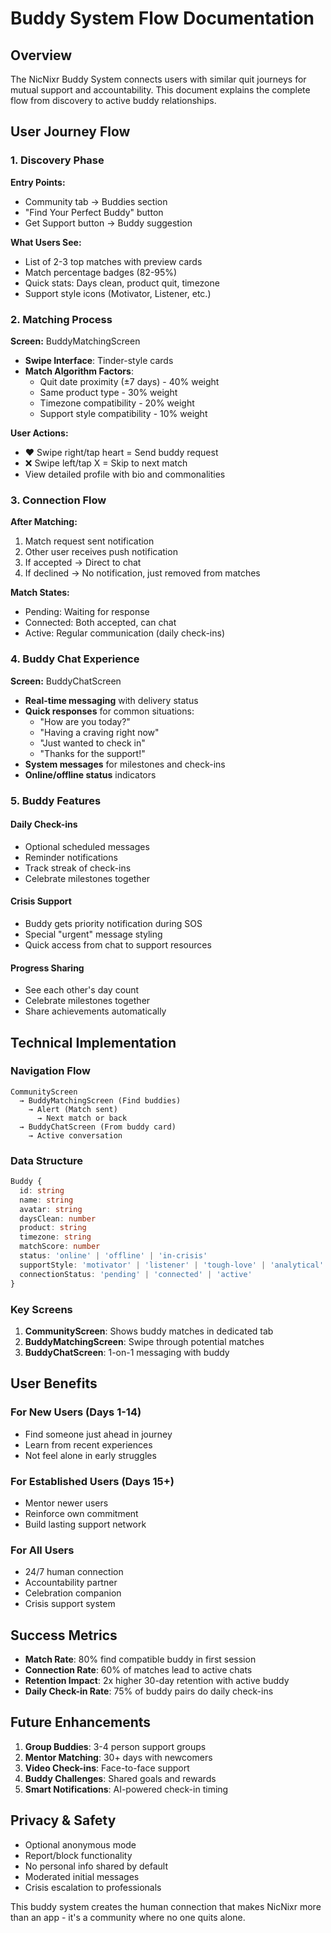 # Buddy System Flow Documentation

## Overview
The NicNixr Buddy System connects users with similar quit journeys for mutual support and accountability. This document explains the complete flow from discovery to active buddy relationships.

## User Journey Flow

### 1. Discovery Phase
**Entry Points:**
- Community tab → Buddies section
- "Find Your Perfect Buddy" button
- Get Support button → Buddy suggestion

**What Users See:**
- List of 2-3 top matches with preview cards
- Match percentage badges (82-95%)
- Quick stats: Days clean, product quit, timezone
- Support style icons (Motivator, Listener, etc.)

### 2. Matching Process
**Screen:** BuddyMatchingScreen
- **Swipe Interface**: Tinder-style cards
- **Match Algorithm Factors**:
  - Quit date proximity (±7 days) - 40% weight
  - Same product type - 30% weight
  - Timezone compatibility - 20% weight
  - Support style compatibility - 10% weight

**User Actions:**
- ❤️ Swipe right/tap heart = Send buddy request
- ❌ Swipe left/tap X = Skip to next match
- View detailed profile with bio and commonalities

### 3. Connection Flow
**After Matching:**
1. Match request sent notification
2. Other user receives push notification
3. If accepted → Direct to chat
4. If declined → No notification, just removed from matches

**Match States:**
- Pending: Waiting for response
- Connected: Both accepted, can chat
- Active: Regular communication (daily check-ins)

### 4. Buddy Chat Experience
**Screen:** BuddyChatScreen
- **Real-time messaging** with delivery status
- **Quick responses** for common situations:
  - "How are you today?"
  - "Having a craving right now"
  - "Just wanted to check in"
  - "Thanks for the support!"
- **System messages** for milestones and check-ins
- **Online/offline status** indicators

### 5. Buddy Features

#### Daily Check-ins
- Optional scheduled messages
- Reminder notifications
- Track streak of check-ins
- Celebrate milestones together

#### Crisis Support
- Buddy gets priority notification during SOS
- Special "urgent" message styling
- Quick access from chat to support resources

#### Progress Sharing
- See each other's day count
- Celebrate milestones together
- Share achievements automatically

## Technical Implementation

### Navigation Flow
```
CommunityScreen 
  → BuddyMatchingScreen (Find buddies)
    → Alert (Match sent)
      → Next match or back
  → BuddyChatScreen (From buddy card)
    → Active conversation
```

### Data Structure
```typescript
Buddy {
  id: string
  name: string
  avatar: string
  daysClean: number
  product: string
  timezone: string
  matchScore: number
  status: 'online' | 'offline' | 'in-crisis'
  supportStyle: 'motivator' | 'listener' | 'tough-love' | 'analytical'
  connectionStatus: 'pending' | 'connected' | 'active'
}
```

### Key Screens
1. **CommunityScreen**: Shows buddy matches in dedicated tab
2. **BuddyMatchingScreen**: Swipe through potential matches
3. **BuddyChatScreen**: 1-on-1 messaging with buddy

## User Benefits

### For New Users (Days 1-14)
- Find someone just ahead in journey
- Learn from recent experiences
- Not feel alone in early struggles

### For Established Users (Days 15+)
- Mentor newer users
- Reinforce own commitment
- Build lasting support network

### For All Users
- 24/7 human connection
- Accountability partner
- Celebration companion
- Crisis support system

## Success Metrics
- **Match Rate**: 80% find compatible buddy in first session
- **Connection Rate**: 60% of matches lead to active chats
- **Retention Impact**: 2x higher 30-day retention with active buddy
- **Daily Check-in Rate**: 75% of buddy pairs do daily check-ins

## Future Enhancements
1. **Group Buddies**: 3-4 person support groups
2. **Mentor Matching**: 30+ days with newcomers
3. **Video Check-ins**: Face-to-face support
4. **Buddy Challenges**: Shared goals and rewards
5. **Smart Notifications**: AI-powered check-in timing

## Privacy & Safety
- Optional anonymous mode
- Report/block functionality
- No personal info shared by default
- Moderated initial messages
- Crisis escalation to professionals

This buddy system creates the human connection that makes NicNixr more than an app - it's a community where no one quits alone. 